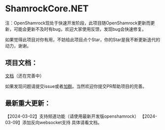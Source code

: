 # ShamrockCore.NET

注：OpenShamrock现处于快速开发阶段，此项目随OpenShamrock更新而更新，可能会更新不及时有bug，欢迎大家使用反馈，发现bug会快速修复。

如果觉得此项目对你有用，不妨给此项目点个Star，你的Star是我不断更新迭代的动力，谢谢。

## 项目文档：
[文档](https://jaffoo.github.io/ShamrockCore/doc/)（还在完善中）

如果发现问题请提交issue或者[加群](https://qm.qq.com/q/4QholhWSyA)。当然欢迎你提交PR帮助项目的完善。

## 最新重大更新：
【2024-03-02】支持频道功能（请使用最新开发版openshamrock）
【2024-03-09】添加反向websocket支持
具体请看文档。